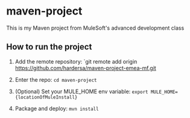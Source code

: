 # maven-project

This is my Maven project from MuleSoft's advanced development class

## How to run the project

1. Add the remote repository: `git remote add origin https://github.com/hardersa/maven-project-emea-mf.git

1. Enter the repo: `cd maven-project`

1. (Optional) Set your MULE_HOME env variable: `export MULE_HOME={locationOfMuleInstall}`

1. Package and deploy: `mvn install`